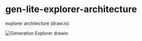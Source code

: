 # gen-lite-explorer-architecture

explorer architecture (draw.io)

![Generation Explorer drawio](https://user-images.githubusercontent.com/93761302/205448414-53a12b90-3913-40a5-9626-745bb4c3a5bc.png)
